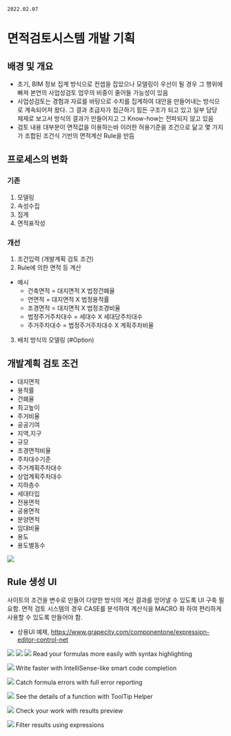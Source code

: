 `2022.02.07`

# 면적검토시스템 개발 기획
## 배경 및 개요
- 초기, BIM 정보 집계 방식으로 컨셉을 잡았으나 모델링이 우선이 될 경우 그 행위에 빠져 본연의 사업성검토 업무의 비중이 줄어들 가능성이 있음
- 사업성검토는 경험과 자료를 바탕으로 수치를 집계하여 대안을 만들어내는 방식으로 계속되어져 왔다. 그 결과 초급자가 접근하기 힘든 구조가 되고 있고 일부 담당 체제로 보고서 방식의 결과가 만들어지고 그 Know-how는 전파되지 않고 있음
- 검토 내용 대부분이 면적값을 이용하는바 이러한 허용기준을 조건으로 닮고 몇 가지가 조합된 조건식 기반의 면적계산 Rule을 만듬

## 프로세스의 변화
### 기존
1. 모델링
2. 속성수집
3. 집계
4. 면적표작성

### 개선
1. 조건입력 (개발계획 검토 조건)
2. Rule에 의한 면적 등 계산
* 예시
   - 건축면적 = 대지면적 X 법정건폐율
   - 연면적 = 대지면적 X 법정용적률
   - 조경면적 = 대지면적 X 법정조경비율
   - 법정주거주차대수 = 세대수 X 세대당주차대수
   - 주거주차대수 = 법정주거주차대수 X 계획주차비율
3. 배치 방식의 모델링 (#Option)

## 개발계획 검토 조건
- 대지면적
- 용적률
- 건폐율
- 최고높이
- 주거비율
- 공공기여
- 지역,지구
- 규모
- 조경면적비율
- 주차대수기준
- 주거계획주차대수
- 상업계획주차대수
- 지하층수
- 세대타입
- 전용면적
- 공용면적
- 분양면적
- 임대비율
- 용도
- 용도별동수

![](images/2022-02-08-13-32-31.png)

## Rule 생성 UI
사이트의 조건을 변수로 만들어 다양한 방식의 계산 결과를 얻어낼 수 있도록 UI 구축 필요함. 면적 검토 시스템의 경우 CASE를 분석하여 계산식을 MACRO 화 하여 편리하게 사용할 수 있도록 만들어야 함.

* 상용UI 예제, https://www.grapecity.com/componentone/expression-editor-control-net

![](images/2022-02-08-15-29-07.png)
![](images/2022-02-08-15-31-05.png)
![](images/2022-02-08-15-31-50.png) Read your formulas more easily with syntax highlighting

![](images/2022-02-08-15-32-04.png) Write faster with IntelliSense-like smart code completion  

![](images/2022-02-08-15-32-08.png) Catch formula errors with full error reporting

![](images/2022-02-08-15-32-18.png) See the details of a function with ToolTip Helper

![](images/2022-02-08-15-32-39.png) Check your work with results preview

![](images/2022-02-08-15-32-44.png) Filter results using expressions